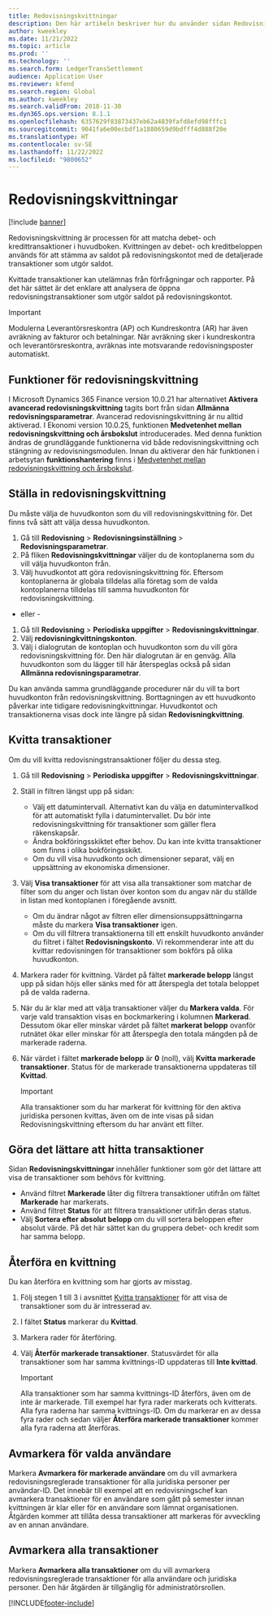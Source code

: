 ```yaml
---
title: Redovisningskvittningar
description: Den här artikeln beskriver hur du använder sidan Redovisningskvittningar för att kvitta redovisningstransaktioner och återföra kvittningar.
author: kweekley
ms.date: 11/21/2022
ms.topic: article
ms.prod: ''
ms.technology: ''
ms.search.form: LedgerTransSettlement
audience: Application User
ms.reviewer: kfend
ms.search.region: Global
ms.author: kweekley
ms.search.validFrom: 2018-11-30
ms.dyn365.ops.version: 8.1.1
ms.openlocfilehash: 6357629f83873437eb62a4839fafd8efd98fffc1
ms.sourcegitcommit: 9041fa6e00ecbdf1a1880659d9bdfff4d888f20e
ms.translationtype: HT
ms.contentlocale: sv-SE
ms.lasthandoff: 11/22/2022
ms.locfileid: "9800652"
---
```

# <a name="ledger-settlements"></a>Redovisningskvittningar

[!include [banner](../includes/banner.md)]

Redovisningskvittning är processen för att matcha debet- och kredittransaktioner i huvudboken. Kvittningen av debet- och kreditbeloppen används för att stämma av saldot på redovisningskontot med de detaljerade transaktioner som utgör saldot.

Kvittade transaktioner kan utelämnas från förfrågningar och rapporter. På det här sättet är det enklare att analysera de öppna redovisningstransaktioner som utgör saldot på redovisningskontot.

> [!IMPORTANT] 
> Modulerna Leverantörsreskontra (AP) och Kundreskontra (AR) har även avräkning av fakturor och betalningar. När avräkning sker i kundreskontra och leverantörsreskontra, avräknas inte motsvarande redovisningsposter automatiskt.

## <a name="ledger-settlement-features"></a>Funktioner för redovisningskvittning
I Microsoft Dynamics 365 Finance version 10.0.21 har alternativet **Aktivera avancerad redovisningskvittning** tagits bort från sidan **Allmänna redovisningsparametrar**. Avancerad redovisningskvittning är nu alltid aktiverad.
I Ekonomi version 10.0.25, funktionen **Medvetenhet mellan redovisningskvittning och årsbokslut** introducerades. Med denna funktion ändras de grundläggande funktionerna vid både redovisningskvittning och stängning av redovisningsmodulen. Innan du aktiverar den här funktionen i arbetsytan **funktionshantering** finns i [Medvetenhet mellan redovisningskvittning och årsbokslut](awareness-between-ledger-settlement-year-end-close.md).

## <a name="set-up-ledger-settlement"></a>Ställa in redovisningskvittning
Du måste välja de huvudkonton som du vill redovisningskvittning för. Det finns två sätt att välja dessa huvudkonton.

1. Gå till **Redovisning** > **Redovisningsinställning** > **Redovisningsparametrar**.
2. På fliken **Redovisningskvittningar** väljer du de kontoplanerna som du vill välja huvudkonton från.
3. Välj huvudkontot att göra redovisningskvittning för. Eftersom kontoplanerna är globala tilldelas alla företag som de valda kontoplanerna tilldelas till samma huvudkonton för redovisningskvittning.

  - eller -

1. Gå till **Redovisning** > **Periodiska uppgifter** > **Redovisningskvittningar**.
2. Välj **redovisningkvittningskonton**.
3. Välj i dialogrutan de kontoplan och huvudkonton som du vill göra redovisningskvittning för. Den här dialogrutan är en genväg. Alla huvudkonton som du lägger till här återspeglas också på sidan **Allmänna redovisningsparametrar**.

Du kan använda samma grundläggande procedurer när du vill ta bort huvudkonton från redovisningskvittning. Borttagningen av ett huvudkonto påverkar inte tidigare redovisningkvittningar. Huvudkontot och transaktionerna visas dock inte längre på sidan **Redovisningkvittning**.

## <a name="settle-transactions"></a><a name="settle-transactions"></a>Kvitta transaktioner
Om du vill kvitta redovisningstransaktioner följer du dessa steg.

1. Gå till **Redovisning** > **Periodiska uppgifter** > **Redovisningskvittningar**.
2. Ställ in filtren längst upp på sidan:

    - Välj ett datumintervall. Alternativt kan du välja en datumintervallkod för att automatiskt fylla i datumintervallet. Du bör inte redovisningskvittning för transaktioner som gäller flera räkenskapsår.
    - Ändra bokföringsskiktet efter behov. Du kan inte kvitta transaktioner som finns i olika bokföringsskikt.
    - Om du vill visa huvudkonto och dimensioner separat, välj en uppsättning av ekonomiska dimensioner.

3. Välj **Visa transaktioner** för att visa alla transaktioner som matchar de filter som du anger och listan över konton som du angav när du ställde in listan med kontoplanen i föregående avsnitt.

    - Om du ändrar något av filtren eller dimensionsuppsättningarna måste du markera **Visa transaktioner** igen.
    - Om du vill filtrera transaktionerna till ett enskilt huvudkonto använder du filtret i fältet **Redovisningskonto**. Vi rekommenderar inte att du kvittar redovisningen för transaktioner som bokförs på olika huvudkonton.

4. Markera rader för kvittning. Värdet på fältet **markerade belopp** längst upp på sidan höjs eller sänks med för att återspegla det totala beloppet på de valda raderna.
5. När du är klar med att välja transaktioner väljer du **Markera valda**. För varje vald transaktion visas en bockmarkering i kolumnen **Markerad**. Dessutom ökar eller minskar värdet på fältet **markerat belopp** ovanför rutnätet ökar eller minskar för att återspegla den totala mängden på de markerade raderna.
6. När värdet i fältet **markerade belopp** är **0** (noll), välj **Kvitta markerade transaktioner**. Status för de markerade transaktionerna uppdateras till **Kvittad**.

    > [!IMPORTANT]
    > Alla transaktioner som du har markerat för kvittning för den aktiva juridiska personen kvittas, även om de inte visas på sidan Redovisningskvittning eftersom du har använt ett filter.

## <a name="make-transactions-easier-to-find"></a>Göra det lättare att hitta transaktioner
Sidan **Redovisningskvittningar** innehåller funktioner som gör det lättare att visa de transaktioner som behövs för kvittning.

- Använd filtret **Markerade** låter dig filtrera transaktioner utifrån om fältet **Markerade** har markerats.
- Använd filtret **Status** för att filtrera transaktioner utifrån deras status.
- Välj **Sortera efter absolut belopp** om du vill sortera beloppen efter absolut värde. På det här sättet kan du gruppera debet- och kredit som har samma belopp.

## <a name="reverse-a-settlement"></a>Återföra en kvittning
Du kan återföra en kvittning som har gjorts av misstag.

1. Följ stegen 1 till 3 i avsnittet [Kvitta transaktioner](#settle-transactions) för att visa de transaktioner som du är intresserad av.
2. I fältet **Status** markerar du **Kvittad**.
3. Markera rader för återföring.
4. Välj **Återför markerade transaktioner**. Statusvärdet för alla transaktioner som har samma kvittnings-ID uppdateras till **Inte kvittad**.

    > [!IMPORTANT]
    > Alla transaktioner som har samma kvittnings-ID återförs, även om de inte är markerade. Till exempel har fyra rader markerats och kvitterats. Alla fyra raderna har samma kvittnings-ID. Om du markerar en av dessa fyra rader och sedan väljer **Återföra markerade transaktioner** kommer alla fyra raderna att återföras.

## <a name="unmark-for-selected-users"></a>Avmarkera för valda användare
Markera **Avmarkera för markerade användare** om du vill avmarkera redovisningsreglerade transaktioner för alla juridiska personer per användar-ID. Det innebär till exempel att en redovisningschef kan avmarkera transaktioner för en användare som gått på semester innan kvittningen är klar eller för en användare som lämnat organisationen. Åtgärden kommer att tillåta dessa transaktioner att markeras för avveckling av en annan användare.


## <a name="unmark-all-transactions"></a>Avmarkera alla transaktioner
Markera **Avmarkera alla transaktioner** om du vill avmarkera redovisningsreglerade transaktioner för alla användare och juridiska personer. Den här åtgärden är tillgänglig för administratörsrollen.



[!INCLUDE[footer-include](../../includes/footer-banner.md)]
